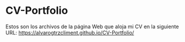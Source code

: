 # CV-Portfolio

Estos son los archivos de la página Web que aloja mi CV en la siguiente URL:
https://alvarogtrzcliment.github.io/CV-Portfolio/
